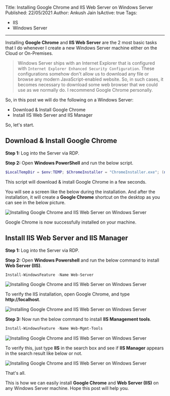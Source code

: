 Title: Installing Google Chrome and IIS Web Server on Windows Server
Published: 22/05/2021
Author: Ankush Jain
IsActive: true
Tags:
  - IIS
  - Windows Server
---
Installing **Google Chrome** and **IIS Web Server** are the 2 most basic tasks that I do whenever I create a new Windows Server machine either on the Cloud or On-Premises.

> Windows Server ships with an Internet Explorer that is configured with `Internet Explorer Enhanced Security Configuration`. These configurations somehow don't allow us to download any file or browse any modern JavaScript-enabled website. So, in such cases, it becomes necessary to download some web browser that we could use as we normally do. I recommend Google Chrome personally.

So, in this post we will do the following on a Windows Server:
*   Download & Install Google Chrome
*   Install IIS Web Server and IIS Manager


So, let's start.

## Download & Install Google Chrome

**Step 1:** Log into the Server via RDP.

**Step 2:** Open **Windows PowerShell** and run the below script.

```powershell
$LocalTempDir = $env:TEMP; $ChromeInstaller = "ChromeInstaller.exe"; (new-object    System.Net.WebClient).DownloadFile('http://dl.google.com/chrome/install/375.126/chrome_installer.exe', "$LocalTempDir\$ChromeInstaller"); & "$LocalTempDir\$ChromeInstaller" /silent /install; $Process2Monitor =  "ChromeInstaller"; Do { $ProcessesFound = Get-Process | ?{$Process2Monitor -contains $_.Name} | Select-Object -ExpandProperty Name; If ($ProcessesFound) { "Still running: $($ProcessesFound -join ', ')" | Write-Host; Start-Sleep -Seconds 2 } else { rm "$LocalTempDir\$ChromeInstaller" -ErrorAction SilentlyContinue -Verbose } } Until (!$ProcessesFound)
```

This script will download & install Google Chrome in a few seconds. 

You will see a screen like the below during the installation. And after the installation, it will create a **Google Chrome** shortcut on the desktop as you can see in the below picture. 

![Installing Google Chrome and IIS Web Server on Windows Server](/img/blogs/installing-google-chrome-and-iis-web-server-on-windows-server/1-installing-google-chrome-and-iis-on-windows-server.png)

Google Chrome is now successfully installed on your machine.   

## Install IIS Web Server and IIS Manager

**Step 1:** Log into the Server via RDP.

**Step 2:** Open **Windows Powershell** and run the below command to install **Web Server (IIS)**.

```powershell
Install-WindowsFeature -Name Web-Server
```

![Installing Google Chrome and IIS Web Server on Windows Server](/img/blogs/installing-google-chrome-and-iis-web-server-on-windows-server/2-installing-google-chrome-and-iis-on-windows-server.png)

To verify the IIS installation, open Google Chrome, and type **http://localhost**.

![Installing Google Chrome and IIS Web Server on Windows Server](/img/blogs/installing-google-chrome-and-iis-web-server-on-windows-server/3-installing-google-chrome-and-iis-on-windows-server.png)

**Step 3:** Now run the below command to install **IIS Management tools**.

```powershell
Install-WindowsFeature -Name Web-Mgmt-Tools
```

 ![Installing Google Chrome and IIS Web Server on Windows Server](/img/blogs/installing-google-chrome-and-iis-web-server-on-windows-server/4-installing-google-chrome-and-iis-on-windows-server.png)

To verify this, just type **IIS** in the search box and see if **IIS Manager** appears in the search result like below or not. 

![Installing Google Chrome and IIS Web Server on Windows Server](/img/blogs/installing-google-chrome-and-iis-web-server-on-windows-server/5-installing-google-chrome-and-iis-on-windows-server.png)

That's all.

This is how we can easily install **Google Chrome** and **Web Server (IIS)** on any Windows Server machine. Hope this post will help you.

                